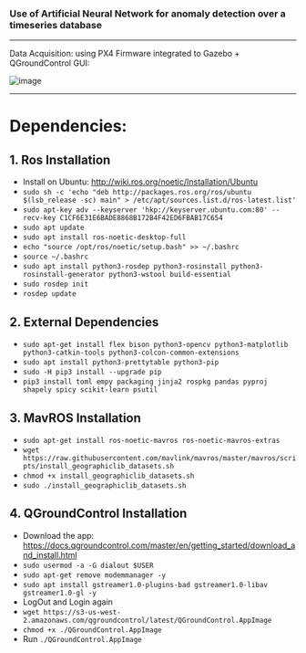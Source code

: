 ### Use of Artificial Neural Network for anomaly detection over a timeseries database

---

Data Acquisition: using PX4 Firmware integrated to Gazebo + QGroundControl GUI:

![image](https://user-images.githubusercontent.com/60454486/190869658-0f86a52b-d46d-407b-a1c0-7789630531a1.png)

---

# Dependencies:

## 1. Ros Installation

- Install on Ubuntu: http://wiki.ros.org/noetic/Installation/Ubuntu
- `sudo sh -c 'echo "deb http://packages.ros.org/ros/ubuntu $(lsb_release -sc) main" > /etc/apt/sources.list.d/ros-latest.list'`
- `sudo apt-key adv --keyserver 'hkp://keyserver.ubuntu.com:80' --recv-key C1CF6E31E6BADE8868B172B4F42ED6FBAB17C654`
- `sudo apt update`
- `sudo apt install ros-noetic-desktop-full`
- `echo "source /opt/ros/noetic/setup.bash" >> ~/.bashrc`
- `source ~/.bashrc`
- `sudo apt install python3-rosdep python3-rosinstall python3-rosinstall-generator python3-wstool build-essential`
- `sudo rosdep init`
- `rosdep update`

## 2. External Dependencies
- `sudo apt-get install flex bison python3-opencv python3-matplotlib python3-catkin-tools python3-colcon-common-extensions`
- `sudo apt install python3-prettytable python3-pip`
- `sudo -H pip3 install --upgrade pip`
- `pip3 install toml empy packaging jinja2 rospkg pandas pyproj shapely spicy scikit-learn psutil`

## 3. MavROS Installation
- `sudo apt-get install ros-noetic-mavros ros-noetic-mavros-extras`
- `wget https://raw.githubusercontent.com/mavlink/mavros/master/mavros/scripts/install_geographiclib_datasets.sh`
- `chmod +x install_geographiclib_datasets.sh`
- `sudo ./install_geographiclib_datasets.sh`

## 4. QGroundControl Installation
- Download the app: https://docs.qgroundcontrol.com/master/en/getting_started/download_and_install.html
- `sudo usermod -a -G dialout $USER`
- `sudo apt-get remove modemmanager -y`
- `sudo apt install gstreamer1.0-plugins-bad gstreamer1.0-libav gstreamer1.0-gl -y`
- LogOut and Login again
- `wget https://s3-us-west-2.amazonaws.com/qgroundcontrol/latest/QGroundControl.AppImage`
- `chmod +x ./QGroundControl.AppImage`
- Run `./QGroundControl.AppImage`
